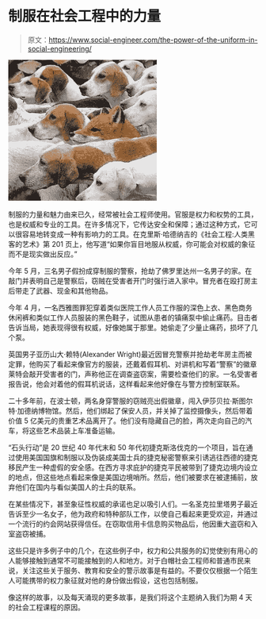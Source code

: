 # 制服在社会工程中的力量

> 原文：<https://www.social-engineer.com/the-power-of-the-uniform-in-social-engineering/>

[![fox_among_dogs](img/1f2eed4fb9c45334d392a542dbf6697a.png)](https://www.social-engineer.com/wp-content/uploads/2013/07/fox_among_dogs.jpg)

制服的力量和魅力由来已久，经常被社会工程师使用。官服是权力和权势的工具，也是权威和专业的工具。在许多情况下，它传达安全和保障；通过这种方式，它可以很容易地转变成一种有影响力的工具。在克里斯·哈德纳吉的《社会工程:人类黑客的艺术》第 201 页上，他写道“如果你盲目地服从权威，你可能会对权威的象征而不是现实做出反应。”

今年 5 月，三名男子假扮成穿制服的警察，抢劫了佛罗里达州一名男子的家。在敲门并表明自己是警察后，窃贼在受害者开门时强行进入家中。冒充者在殴打房主后带走了武器、现金和其他物品。

今年 4 月，一名西雅图罪犯穿着类似医院工作人员工作服的深色上衣、黑色商务休闲裤和类似工作人员服装的黑色鞋子，试图从患者的镇痛泵中偷止痛药。目击者告诉当局，她表现得很有权威，好像她属于那里。她偷走了少量止痛药，损坏了几个泵。

英国男子亚历山大·赖特(Alexander Wright)最近因冒充警察并抢劫老年房主而被定罪，他购买了看起来像官方的服装，还戴着假耳机、对讲机和写着“警察”的徽章莱特会敲开受害者的门，声称他正在调查盗窃案，需要检查他们的家。一名受害者报告说，他会对着他的假耳机说话，这样看起来他好像在与警方控制室联系。

二十多年前，在波士顿，两名身穿警服的窃贼亮出假徽章，闯入伊莎贝拉·斯图尔特·加德纳博物馆。然后，他们绑起了保安人员，并关掉了监控摄像头，然后带着价值 5 亿美元的贵重艺术品离开了。他们没有隐藏自己的脸，两次走向自己的汽车，将这些艺术品装上车准备运输。

“石头行动”是 20 世纪 40 年代末和 50 年代初捷克斯洛伐克的一个项目，旨在通过使用美国国旗和制服以及伪装成美国士兵的捷克秘密警察来引诱逃往西德的捷克移民产生一种虚假的安全感。在西方寻求庇护的捷克平民被带到了捷克边境内设立的地点，但这些地点看起来像是美国边境哨所。然后，他们被要求在被逮捕前，放弃他们在国内与看似美国人的士兵的联系。

在某些情况下，甚至象征性权威的承诺也足以吸引人们。一名圣克拉里塔男子最近告诉至少一名女子，他为政府和特种部队工作，以使自己看起来更受欢迎，并通过一个流行的约会网站获得信任。在窃取信用卡信息购买物品后，他因重大盗窃和入室盗窃被捕。

这些只是许多例子中的几个，在这些例子中，权力和公共服务的幻觉使别有用心的人能够接触到通常不可能接触到的人和地方。对于白帽社会工程师和普通市民来说，关注这些关于服务、教育和安全的警示故事是有益的。不要仅仅根据一个陌生人可能携带的权力象征就对他的身份做出假设，这也包括制服。

像这样的故事，以及每天涌现的更多故事，是我们将这个主题纳入我们为期 4 天的社会工程课程的原因。
